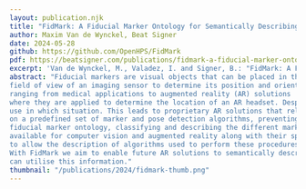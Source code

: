 ```yaml
---
layout: publication.njk
title: "FidMark: A Fiducial Marker Ontology for Semantically Describing Visual Markers"
author: Maxim Van de Wynckel, Beat Signer
date: 2024-05-28
github: https://github.com/OpenHPS/FidMark
pdf: https://beatsigner.com/publications/fidmark-a-fiducial-marker-ontology-for-semantically-describing-visual-markers.pdf
excerpt: 'Van de Wynckel, M., Valadez, I. and Signer, B.: "FidMark: A Fiducial Marker Ontology for Semantically Describing Visual Markers", Proceedings of The Semantic Web - 21st International Conference,ESWC 2024, Hersonissos, Crete, Greece, 2024'
abstract: "Fiducial markers are visual objects that can be placed in the
field of view of an imaging sensor to determine its position and orientation, and subsequently the scale and position of other objects within the same field of view. They are used in a wide variety of applications
ranging from medical applications to augmented reality (AR) solutions
where they are applied to determine the location of an AR headset. Despite the wide range of different marker types with their advantages for specific use cases, there exists no standard to decide which marker to best
use in which situation. This leads to proprietary AR solutions that rely
on a predefined set of marker and pose detection algorithms, preventing interoperability between AR applications. We propose the FidMark
fiducial marker ontology, classifying and describing the different markers
available for computer vision and augmented reality along with their spatial position and orientation. Our proposed ontology also describes the procedures required to perform pose estimation, and marker detection
to allow the description of algorithms used to perform these procedures.
With FidMark we aim to enable future AR solutions to semantically describe markers within an environment so that third-party applications
can utilise this information."
thumbnail: "/publications/2024/fidmark-thumb.png"
---
```


